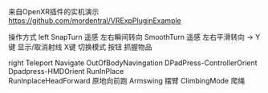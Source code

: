 来自OpenXR插件的实机演示
https://github.com/mordentral/VRExpPluginExample

操作方式
left
    SnapTurn
        遥感    左右瞬间转向
    SmoothTurn
        遥感    左右平滑转向
    ->
        Y键     显示/取消射线
        X键     切换模式
        按钮    抓握物品

right 
    Teleport
    Navigate
    OutOfBodyNavingation
    DPadPress-ControllerOrient
    Dpadpress-HMDOrient
    RunInPlace            
    RunInplaceHeadForward 原地向前跑
    Armswing        摆臂
    ClimbingMode    爬绳